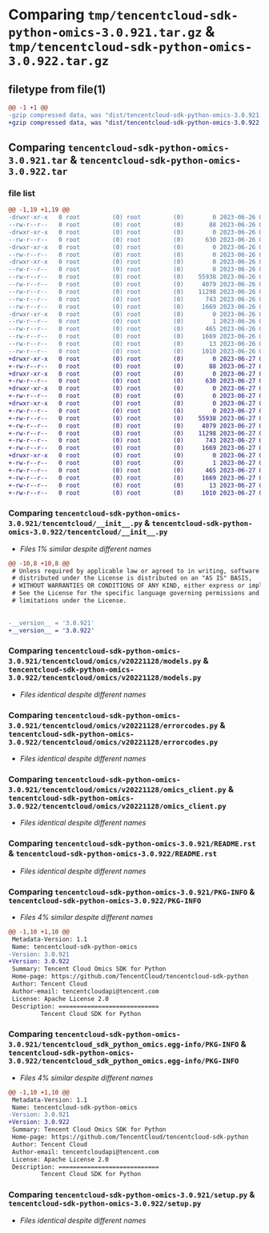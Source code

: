 # Comparing `tmp/tencentcloud-sdk-python-omics-3.0.921.tar.gz` & `tmp/tencentcloud-sdk-python-omics-3.0.922.tar.gz`

## filetype from file(1)

```diff
@@ -1 +1 @@
-gzip compressed data, was "dist/tencentcloud-sdk-python-omics-3.0.921.tar", last modified: Mon Jun 26 00:29:49 2023, max compression
+gzip compressed data, was "dist/tencentcloud-sdk-python-omics-3.0.922.tar", last modified: Tue Jun 27 00:30:03 2023, max compression
```

## Comparing `tencentcloud-sdk-python-omics-3.0.921.tar` & `tencentcloud-sdk-python-omics-3.0.922.tar`

### file list

```diff
@@ -1,19 +1,19 @@
-drwxr-xr-x   0 root         (0) root         (0)        0 2023-06-26 00:29:49.000000 tencentcloud-sdk-python-omics-3.0.921/
--rw-r--r--   0 root         (0) root         (0)       88 2023-06-26 00:29:49.000000 tencentcloud-sdk-python-omics-3.0.921/setup.cfg
-drwxr-xr-x   0 root         (0) root         (0)        0 2023-06-26 00:29:49.000000 tencentcloud-sdk-python-omics-3.0.921/tencentcloud/
--rw-r--r--   0 root         (0) root         (0)      630 2023-06-26 00:29:49.000000 tencentcloud-sdk-python-omics-3.0.921/tencentcloud/__init__.py
-drwxr-xr-x   0 root         (0) root         (0)        0 2023-06-26 00:29:49.000000 tencentcloud-sdk-python-omics-3.0.921/tencentcloud/omics/
--rw-r--r--   0 root         (0) root         (0)        0 2023-06-26 00:29:49.000000 tencentcloud-sdk-python-omics-3.0.921/tencentcloud/omics/__init__.py
-drwxr-xr-x   0 root         (0) root         (0)        0 2023-06-26 00:29:49.000000 tencentcloud-sdk-python-omics-3.0.921/tencentcloud/omics/v20221128/
--rw-r--r--   0 root         (0) root         (0)        0 2023-06-26 00:29:49.000000 tencentcloud-sdk-python-omics-3.0.921/tencentcloud/omics/v20221128/__init__.py
--rw-r--r--   0 root         (0) root         (0)    55938 2023-06-26 00:29:49.000000 tencentcloud-sdk-python-omics-3.0.921/tencentcloud/omics/v20221128/models.py
--rw-r--r--   0 root         (0) root         (0)     4079 2023-06-26 00:29:49.000000 tencentcloud-sdk-python-omics-3.0.921/tencentcloud/omics/v20221128/errorcodes.py
--rw-r--r--   0 root         (0) root         (0)    11298 2023-06-26 00:29:49.000000 tencentcloud-sdk-python-omics-3.0.921/tencentcloud/omics/v20221128/omics_client.py
--rw-r--r--   0 root         (0) root         (0)      743 2023-06-26 00:29:49.000000 tencentcloud-sdk-python-omics-3.0.921/README.rst
--rw-r--r--   0 root         (0) root         (0)     1669 2023-06-26 00:29:49.000000 tencentcloud-sdk-python-omics-3.0.921/PKG-INFO
-drwxr-xr-x   0 root         (0) root         (0)        0 2023-06-26 00:29:49.000000 tencentcloud-sdk-python-omics-3.0.921/tencentcloud_sdk_python_omics.egg-info/
--rw-r--r--   0 root         (0) root         (0)        1 2023-06-26 00:29:49.000000 tencentcloud-sdk-python-omics-3.0.921/tencentcloud_sdk_python_omics.egg-info/dependency_links.txt
--rw-r--r--   0 root         (0) root         (0)      465 2023-06-26 00:29:49.000000 tencentcloud-sdk-python-omics-3.0.921/tencentcloud_sdk_python_omics.egg-info/SOURCES.txt
--rw-r--r--   0 root         (0) root         (0)     1669 2023-06-26 00:29:49.000000 tencentcloud-sdk-python-omics-3.0.921/tencentcloud_sdk_python_omics.egg-info/PKG-INFO
--rw-r--r--   0 root         (0) root         (0)       13 2023-06-26 00:29:49.000000 tencentcloud-sdk-python-omics-3.0.921/tencentcloud_sdk_python_omics.egg-info/top_level.txt
--rw-r--r--   0 root         (0) root         (0)     1010 2023-06-26 00:29:49.000000 tencentcloud-sdk-python-omics-3.0.921/setup.py
+drwxr-xr-x   0 root         (0) root         (0)        0 2023-06-27 00:30:03.000000 tencentcloud-sdk-python-omics-3.0.922/
+-rw-r--r--   0 root         (0) root         (0)       88 2023-06-27 00:30:03.000000 tencentcloud-sdk-python-omics-3.0.922/setup.cfg
+drwxr-xr-x   0 root         (0) root         (0)        0 2023-06-27 00:30:03.000000 tencentcloud-sdk-python-omics-3.0.922/tencentcloud/
+-rw-r--r--   0 root         (0) root         (0)      630 2023-06-27 00:30:03.000000 tencentcloud-sdk-python-omics-3.0.922/tencentcloud/__init__.py
+drwxr-xr-x   0 root         (0) root         (0)        0 2023-06-27 00:30:03.000000 tencentcloud-sdk-python-omics-3.0.922/tencentcloud/omics/
+-rw-r--r--   0 root         (0) root         (0)        0 2023-06-27 00:30:03.000000 tencentcloud-sdk-python-omics-3.0.922/tencentcloud/omics/__init__.py
+drwxr-xr-x   0 root         (0) root         (0)        0 2023-06-27 00:30:03.000000 tencentcloud-sdk-python-omics-3.0.922/tencentcloud/omics/v20221128/
+-rw-r--r--   0 root         (0) root         (0)        0 2023-06-27 00:30:03.000000 tencentcloud-sdk-python-omics-3.0.922/tencentcloud/omics/v20221128/__init__.py
+-rw-r--r--   0 root         (0) root         (0)    55938 2023-06-27 00:30:03.000000 tencentcloud-sdk-python-omics-3.0.922/tencentcloud/omics/v20221128/models.py
+-rw-r--r--   0 root         (0) root         (0)     4079 2023-06-27 00:30:03.000000 tencentcloud-sdk-python-omics-3.0.922/tencentcloud/omics/v20221128/errorcodes.py
+-rw-r--r--   0 root         (0) root         (0)    11298 2023-06-27 00:30:03.000000 tencentcloud-sdk-python-omics-3.0.922/tencentcloud/omics/v20221128/omics_client.py
+-rw-r--r--   0 root         (0) root         (0)      743 2023-06-27 00:30:03.000000 tencentcloud-sdk-python-omics-3.0.922/README.rst
+-rw-r--r--   0 root         (0) root         (0)     1669 2023-06-27 00:30:03.000000 tencentcloud-sdk-python-omics-3.0.922/PKG-INFO
+drwxr-xr-x   0 root         (0) root         (0)        0 2023-06-27 00:30:03.000000 tencentcloud-sdk-python-omics-3.0.922/tencentcloud_sdk_python_omics.egg-info/
+-rw-r--r--   0 root         (0) root         (0)        1 2023-06-27 00:30:03.000000 tencentcloud-sdk-python-omics-3.0.922/tencentcloud_sdk_python_omics.egg-info/dependency_links.txt
+-rw-r--r--   0 root         (0) root         (0)      465 2023-06-27 00:30:03.000000 tencentcloud-sdk-python-omics-3.0.922/tencentcloud_sdk_python_omics.egg-info/SOURCES.txt
+-rw-r--r--   0 root         (0) root         (0)     1669 2023-06-27 00:30:03.000000 tencentcloud-sdk-python-omics-3.0.922/tencentcloud_sdk_python_omics.egg-info/PKG-INFO
+-rw-r--r--   0 root         (0) root         (0)       13 2023-06-27 00:30:03.000000 tencentcloud-sdk-python-omics-3.0.922/tencentcloud_sdk_python_omics.egg-info/top_level.txt
+-rw-r--r--   0 root         (0) root         (0)     1010 2023-06-27 00:30:03.000000 tencentcloud-sdk-python-omics-3.0.922/setup.py
```

### Comparing `tencentcloud-sdk-python-omics-3.0.921/tencentcloud/__init__.py` & `tencentcloud-sdk-python-omics-3.0.922/tencentcloud/__init__.py`

 * *Files 1% similar despite different names*

```diff
@@ -10,8 +10,8 @@
 # Unless required by applicable law or agreed to in writing, software
 # distributed under the License is distributed on an "AS IS" BASIS,
 # WITHOUT WARRANTIES OR CONDITIONS OF ANY KIND, either express or implied.
 # See the License for the specific language governing permissions and
 # limitations under the License.
 
 
-__version__ = '3.0.921'
+__version__ = '3.0.922'
```

### Comparing `tencentcloud-sdk-python-omics-3.0.921/tencentcloud/omics/v20221128/models.py` & `tencentcloud-sdk-python-omics-3.0.922/tencentcloud/omics/v20221128/models.py`

 * *Files identical despite different names*

### Comparing `tencentcloud-sdk-python-omics-3.0.921/tencentcloud/omics/v20221128/errorcodes.py` & `tencentcloud-sdk-python-omics-3.0.922/tencentcloud/omics/v20221128/errorcodes.py`

 * *Files identical despite different names*

### Comparing `tencentcloud-sdk-python-omics-3.0.921/tencentcloud/omics/v20221128/omics_client.py` & `tencentcloud-sdk-python-omics-3.0.922/tencentcloud/omics/v20221128/omics_client.py`

 * *Files identical despite different names*

### Comparing `tencentcloud-sdk-python-omics-3.0.921/README.rst` & `tencentcloud-sdk-python-omics-3.0.922/README.rst`

 * *Files identical despite different names*

### Comparing `tencentcloud-sdk-python-omics-3.0.921/PKG-INFO` & `tencentcloud-sdk-python-omics-3.0.922/PKG-INFO`

 * *Files 4% similar despite different names*

```diff
@@ -1,10 +1,10 @@
 Metadata-Version: 1.1
 Name: tencentcloud-sdk-python-omics
-Version: 3.0.921
+Version: 3.0.922
 Summary: Tencent Cloud Omics SDK for Python
 Home-page: https://github.com/TencentCloud/tencentcloud-sdk-python
 Author: Tencent Cloud
 Author-email: tencentcloudapi@tencent.com
 License: Apache License 2.0
 Description: ============================
         Tencent Cloud SDK for Python
```

### Comparing `tencentcloud-sdk-python-omics-3.0.921/tencentcloud_sdk_python_omics.egg-info/PKG-INFO` & `tencentcloud-sdk-python-omics-3.0.922/tencentcloud_sdk_python_omics.egg-info/PKG-INFO`

 * *Files 4% similar despite different names*

```diff
@@ -1,10 +1,10 @@
 Metadata-Version: 1.1
 Name: tencentcloud-sdk-python-omics
-Version: 3.0.921
+Version: 3.0.922
 Summary: Tencent Cloud Omics SDK for Python
 Home-page: https://github.com/TencentCloud/tencentcloud-sdk-python
 Author: Tencent Cloud
 Author-email: tencentcloudapi@tencent.com
 License: Apache License 2.0
 Description: ============================
         Tencent Cloud SDK for Python
```

### Comparing `tencentcloud-sdk-python-omics-3.0.921/setup.py` & `tencentcloud-sdk-python-omics-3.0.922/setup.py`

 * *Files identical despite different names*

